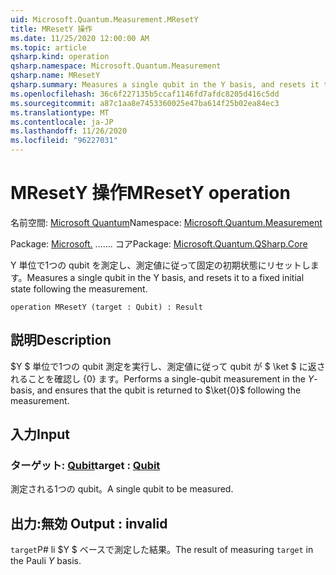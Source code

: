 ```yaml
---
uid: Microsoft.Quantum.Measurement.MResetY
title: MResetY 操作
ms.date: 11/25/2020 12:00:00 AM
ms.topic: article
qsharp.kind: operation
qsharp.namespace: Microsoft.Quantum.Measurement
qsharp.name: MResetY
qsharp.summary: Measures a single qubit in the Y basis, and resets it to a fixed initial state following the measurement.
ms.openlocfilehash: 36c6f227135b5ccaf1146fd7afdc8205d416c5dd
ms.sourcegitcommit: a87c1aa8e7453360025e47ba614f25b02ea84ec3
ms.translationtype: MT
ms.contentlocale: ja-JP
ms.lasthandoff: 11/26/2020
ms.locfileid: "96227031"
---
```

# <a name="mresety-operation"></a><span data-ttu-id="cf8f1-102">MResetY 操作</span><span class="sxs-lookup"><span data-stu-id="cf8f1-102">MResetY operation</span></span>

<span data-ttu-id="cf8f1-103">名前空間: [Microsoft Quantum](xref:Microsoft.Quantum.Measurement)</span><span class="sxs-lookup"><span data-stu-id="cf8f1-103">Namespace: [Microsoft.Quantum.Measurement](xref:Microsoft.Quantum.Measurement)</span></span>

<span data-ttu-id="cf8f1-104">Package: [Microsoft.](https://nuget.org/packages/Microsoft.Quantum.QSharp.Core) ....... コア</span><span class="sxs-lookup"><span data-stu-id="cf8f1-104">Package: [Microsoft.Quantum.QSharp.Core](https://nuget.org/packages/Microsoft.Quantum.QSharp.Core)</span></span>


<span data-ttu-id="cf8f1-105">Y 単位で1つの qubit を測定し、測定値に従って固定の初期状態にリセットします。</span><span class="sxs-lookup"><span data-stu-id="cf8f1-105">Measures a single qubit in the Y basis, and resets it to a fixed initial state following the measurement.</span></span>

```qsharp
operation MResetY (target : Qubit) : Result
```


## <a name="description"></a><span data-ttu-id="cf8f1-106">説明</span><span class="sxs-lookup"><span data-stu-id="cf8f1-106">Description</span></span>

<span data-ttu-id="cf8f1-107">$Y $ 単位で1つの qubit 測定を実行し、測定値に従って qubit が $ \ket $ に返されることを確認し {0} ます。</span><span class="sxs-lookup"><span data-stu-id="cf8f1-107">Performs a single-qubit measurement in the $Y$-basis, and ensures that the qubit is returned to $\ket{0}$ following the measurement.</span></span>

## <a name="input"></a><span data-ttu-id="cf8f1-108">入力</span><span class="sxs-lookup"><span data-stu-id="cf8f1-108">Input</span></span>

### <a name="target--qubit"></a><span data-ttu-id="cf8f1-109">ターゲット: [Qubit](xref:microsoft.quantum.lang-ref.qubit)</span><span class="sxs-lookup"><span data-stu-id="cf8f1-109">target : [Qubit](xref:microsoft.quantum.lang-ref.qubit)</span></span>

<span data-ttu-id="cf8f1-110">測定される1つの qubit。</span><span class="sxs-lookup"><span data-stu-id="cf8f1-110">A single qubit to be measured.</span></span>



## <a name="output--__invalidresult__"></a><span data-ttu-id="cf8f1-111">出力:__無効 <Result>__</span><span class="sxs-lookup"><span data-stu-id="cf8f1-111">Output : __invalid<Result>__</span></span>

<span data-ttu-id="cf8f1-112">`target`P# li $Y $ ベースで測定した結果。</span><span class="sxs-lookup"><span data-stu-id="cf8f1-112">The result of measuring `target` in the Pauli $Y$ basis.</span></span>